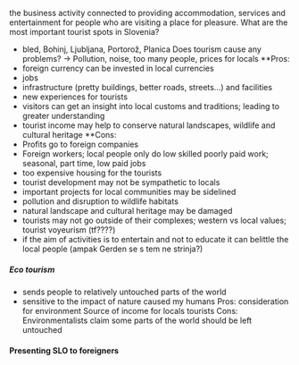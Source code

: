 the business activity connected to providing accommodation, services and entertainment for people who are visiting a place for pleasure.
What are the most important tourist spots in Slovenia?
- bled, Bohinj, Ljubljana, Portorož, Planica
Does tourism cause any problems? $\rightarrow$ Pollution, noise, too many people, prices for locals
**Pros:
- foreign currency can be invested in local currencies
- jobs
- infrastructure (pretty buildings, better roads, streets...) and facilities 
- new experiences for tourists
- visitors can get an insight into local customs and traditions; leading to greater understanding
- tourist income may help to conserve natural landscapes, wildlife and cultural heritage
**Cons:
- Profits go to foreign companies
- Foreign workers; local people only do low skilled poorly paid work; seasonal, part time, low paid jobs
- too expensive housing for the tourists
- tourist development may not be sympathetic to locals
- important projects for local communities may be sidelined
- pollution and disruption to wildlife habitats
- natural landscape and cultural heritage may be damaged
- tourists may not go outside of their complexes; western vs local values; tourist voyeurism (tf????)
- if the aim of activities is to entertain and not to educate it can belittle the local people (ampak Gerden se s tem ne strinja?)
##### Eco tourism
- sends people to relatively untouched parts of the world
- sensitive to the impact of nature caused my humans
Pros: 
consideration for environment
Source of income for locals
tourists 
Cons:
Environmentalists claim some parts of the world should be left untouched

#### Presenting SLO to foreigners
